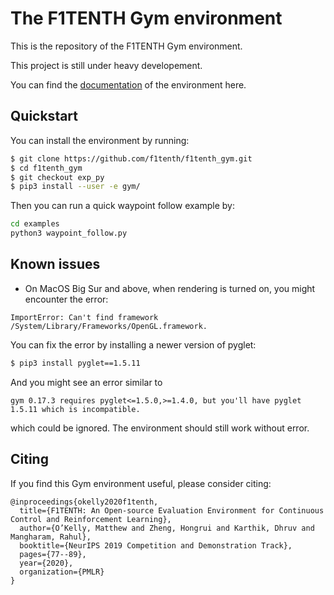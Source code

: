 # The F1TENTH Gym environment

This is the repository of the F1TENTH Gym environment.

This project is still under heavy developement.

You can find the [documentation](https://f1tenth-gym.readthedocs.io/en/latest/) of the environment here.

## Quickstart
You can install the environment by running:

```bash
$ git clone https://github.com/f1tenth/f1tenth_gym.git
$ cd f1tenth_gym
$ git checkout exp_py
$ pip3 install --user -e gym/
```

Then you can run a quick waypoint follow example by:
```bash
cd examples
python3 waypoint_follow.py
```

## Known issues
- On MacOS Big Sur and above, when rendering is turned on, you might encounter the error:
```
ImportError: Can't find framework /System/Library/Frameworks/OpenGL.framework.
```
You can fix the error by installing a newer version of pyglet:
```bash
$ pip3 install pyglet==1.5.11
```
And you might see an error similar to
```
gym 0.17.3 requires pyglet<=1.5.0,>=1.4.0, but you'll have pyglet 1.5.11 which is incompatible.
```
which could be ignored. The environment should still work without error.

## Citing
If you find this Gym environment useful, please consider citing:

```
@inproceedings{okelly2020f1tenth,
  title={F1TENTH: An Open-source Evaluation Environment for Continuous Control and Reinforcement Learning},
  author={O’Kelly, Matthew and Zheng, Hongrui and Karthik, Dhruv and Mangharam, Rahul},
  booktitle={NeurIPS 2019 Competition and Demonstration Track},
  pages={77--89},
  year={2020},
  organization={PMLR}
}
```
